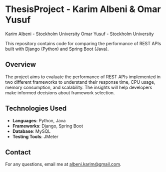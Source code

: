 # ThesisProject - Karim Albeni & Omar Yusuf
Karim Albeni - Stockholm University
Omar Yusuf - Stockholm University

This repository contains code for comparing the performance of REST APIs built with Django (Python) and Spring Boot (Java).

## Overview
The project aims to evaluate the performance of REST APIs implemented in two different frameworks to understand their response time, CPU usage, memory consumption, and scalability. The insights will help developers make informed decisions about framework selection.

## Technologies Used
- **Languages**: Python, Java
- **Frameworks**: Django, Spring Boot
- **Database**: MySQL
- **Testing Tools**: JMeter

## Contact
For any questions, email me at albeni.karim@gmail.com.

